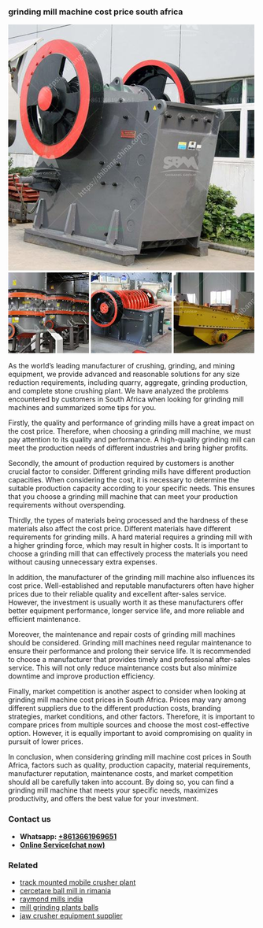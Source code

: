 <h3>grinding mill machine cost price south africa</h3><img src='1704791616.jpg' alt=''><p>As the world’s leading manufacturer of crushing, grinding, and mining equipment, we provide advanced and reasonable solutions for any size reduction requirements, including quarry, aggregate, grinding production, and complete stone crushing plant. We have analyzed the problems encountered by customers in South Africa when looking for grinding mill machines and summarized some tips for you.</p><p>Firstly, the quality and performance of grinding mills have a great impact on the cost price. Therefore, when choosing a grinding mill machine, we must pay attention to its quality and performance. A high-quality grinding mill can meet the production needs of different industries and bring higher profits. </p><p>Secondly, the amount of production required by customers is another crucial factor to consider. Different grinding mills have different production capacities. When considering the cost, it is necessary to determine the suitable production capacity according to your specific needs. This ensures that you choose a grinding mill machine that can meet your production requirements without overspending.</p><p>Thirdly, the types of materials being processed and the hardness of these materials also affect the cost price. Different materials have different requirements for grinding mills. A hard material requires a grinding mill with a higher grinding force, which may result in higher costs. It is important to choose a grinding mill that can effectively process the materials you need without causing unnecessary extra expenses.</p><p>In addition, the manufacturer of the grinding mill machine also influences its cost price. Well-established and reputable manufacturers often have higher prices due to their reliable quality and excellent after-sales service. However, the investment is usually worth it as these manufacturers offer better equipment performance, longer service life, and more reliable and efficient maintenance.</p><p>Moreover, the maintenance and repair costs of grinding mill machines should be considered. Grinding mill machines need regular maintenance to ensure their performance and prolong their service life. It is recommended to choose a manufacturer that provides timely and professional after-sales service. This will not only reduce maintenance costs but also minimize downtime and improve production efficiency.</p><p>Finally, market competition is another aspect to consider when looking at grinding mill machine cost prices in South Africa. Prices may vary among different suppliers due to the different production costs, branding strategies, market conditions, and other factors. Therefore, it is important to compare prices from multiple sources and choose the most cost-effective option. However, it is equally important to avoid compromising on quality in pursuit of lower prices.</p><p>In conclusion, when considering grinding mill machine cost prices in South Africa, factors such as quality, production capacity, material requirements, manufacturer reputation, maintenance costs, and market competition should all be carefully taken into account. By doing so, you can find a grinding mill machine that meets your specific needs, maximizes productivity, and offers the best value for your investment.</p><h3>Contact us</h3><ul><li><strong>Whatsapp:&nbsp;<a href="https://wa.me/8613661969651">+8613661969651</a></strong></li><li><a href="https://swt.shibang-china.com/?git&amp;zhl&amp;grinding mill machine cost price south africa"><strong>Online Service(chat now)</strong></a></li></ul><h3>Related</h3><ul><li><a href='track mounted mobile crusher plant.md'>track mounted mobile crusher plant</a></li><li><a href='cercetare ball mill in rimania.md'>cercetare ball mill in rimania</a></li><li><a href='raymond mills india.md'>raymond mills india</a></li><li><a href='mill grinding plants balls.md'>mill grinding plants balls</a></li><li><a href='jaw crusher equipment supplier.md'>jaw crusher equipment supplier</a></li></ul>
